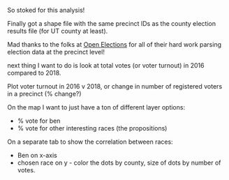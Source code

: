 So stoked for this analysis! 

Finally got a shape file with the same precinct IDs as the county election results file (for UT county at least). 

Mad thanks to the folks at [Open Elections](http://www.openelections.net/results/) for all of their hard work parsing election data at the precinct level!


next thing I want to do is look at total votes (or voter turnout) in 2016 compared to 2018.  

Plot voter turnout in 2016 v 2018, or change in number of registered voters in a precinct (% change?)

On the map I want to just have a ton of different layer options:
- % vote for ben
- % vote for other interesting races (the propositions)

On a separate tab to show the correlation between races:
- Ben on x-axis
- chosen race on y - color the dots by county, size of dots by number of votes. 